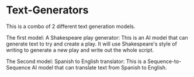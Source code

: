 # Text-Generators

This is a combo of 2 different text generation models. 

The first model:
A Shakespeare play generator: This is an AI model that can generate text to try and create a play. It will use Shakespeare's style of writing to generate a new play and write out the whole script. 

The Second model:
Spanish to English translator: This is a Sequence-to-Sequence AI model that can translate text from Spanish to English.
